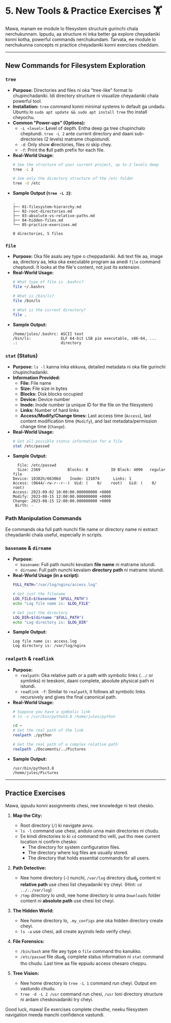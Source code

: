 # 5. New Tools & Practice Exercises 🏋️

Mawa, manam ee module lo filesystem structure gurinchi chala nerchukunnam. Ippudu, aa structure ni inka better ga explore cheyadaniki konni kotha, powerful commands nerchukundam. Tarvata, ee module lo nerchukunna concepts ni practice cheyadaniki konni exercises cheddam.

---

## New Commands for Filesystem Exploration

### **`tree`**

*   **Purpose:** Directories and files ni oka "tree-like" format lo chupinchadaniki. Idi directory structure ni visualize cheyadaniki chala powerful tool.
*   **Installation:** `tree` command konni minimal systems lo default ga undadu. Ubuntu lo `sudo apt update && sudo apt install tree` tho install cheyochu.
*   **Common "Power-ups" (Options):**
    *   `-L <level>`: **L**evel of depth. Entha deep ga tree chupinchalo cheptundi. `tree -L 2` ante current directory and daani sub-directories (2 levels) matrame chupistundi.
    *   `-d`: Only show **d**irectories, files ni skip chey.
    *   `-f`: Print the **f**ull path prefix for each file.
*   **Real-World Usage:**
    ```bash
    # See the structure of your current project, up to 2 levels deep
    tree -L 2

    # See only the directory structure of the /etc folder
    tree -d /etc
    ```
*   **Sample Output (`tree -L 2`):**
    ```text
    .
    ├── 01-filesystem-hierarchy.md
    ├── 02-root-directories.md
    ├── 03-absolute-vs-relative-paths.md
    ├── 04-hidden-files.md
    └── 05-practice-exercises.md

    0 directories, 5 files
    ```

### **`file`**

*   **Purpose:** Oka file asalu aey type o cheppadaniki. Adi text file aa, image aa, directory aa, leka oka executable program aa anedi `file` command cheptundi. It looks at the file's content, not just its extension.
*   **Real-World Usage:**
    ```bash
    # What type of file is .bashrc?
    file ~/.bashrc

    # What is /bin/ls?
    file /bin/ls

    # What is the current directory?
    file .
    ```
*   **Sample Output:**
    ```text
    /home/jules/.bashrc: ASCII text
    /bin/ls:             ELF 64-bit LSB pie executable, x86-64, ...
    .:                   directory
    ```

### **`stat`** (Status)

*   **Purpose:** `ls -l` kanna inka ekkuva, detailed metadata ni oka file gurinchi chupinchadaniki.
*   **Information Provided:**
    *   **File:** File name
    *   **Size:** File size in bytes
    *   **Blocks:** Disk blocks occupied
    *   **Device:** Device number
    *   **Inode:** Inode number (a unique ID for the file on the filesystem)
    *   **Links:** Number of hard links
    *   **Access/Modify/Change times:** Last access time (`Access`), last content modification time (`Modify`), and last metadata/permission change time (`Change`).
*   **Real-World Usage:**
    ```bash
    # Get all possible status information for a file
    stat /etc/passwd
    ```
*   **Sample Output:**
    ```text
      File: /etc/passwd
      Size: 2369            Blocks: 8          IO Block: 4096   regular file
    Device: 10302h/66306d    Inode: 131074      Links: 1
    Access: (0644/-rw-r--r--)  Uid: (    0/    root)   Gid: (    0/    root)
    Access: 2023-09-02 10:00:00.000000000 +0000
    Modify: 2023-08-15 12:00:00.000000000 +0000
    Change: 2023-08-15 12:00:00.000000000 +0000
     Birth: -
    ```

### Path Manipulation Commands

Ee commands oka full path nunchi file name or directory name ni extract cheyadaniki chala useful, especially in scripts.

### **`basename`** & **`dirname`**

*   **Purpose:**
    *   `basename`: Full path nunchi kevalam **file name** ni matrame istundi.
    *   `dirname`: Full path nunchi kevalam **directory path** ni matrame istundi.
*   **Real-World Usage (in a script):**
    ```bash
    FULL_PATH="/var/log/nginx/access.log"

    # Get just the filename
    LOG_FILE=$(basename "$FULL_PATH")
    echo "Log file name is: $LOG_FILE"

    # Get just the directory
    LOG_DIR=$(dirname "$FULL_PATH")
    echo "Log directory is: $LOG_DIR"
    ```
*   **Sample Output:**
    ```text
    Log file name is: access.log
    Log directory is: /var/log/nginx
    ```

### **`realpath`** & **`readlink`**

*   **Purpose:**
    *   `realpath`: Oka relative path or a path with symbolic links (`../` or symlinks) ni teeskoni, daani complete, absolute physical path ni istundi.
    *   `readlink -f`: Similar to `realpath`, it follows all symbolic links recursively and gives the final canonical path.
*   **Real-World Usage:**
    ```bash
    # Suppose you have a symbolic link
    # ln -s /usr/bin/python3.8 /home/jules/python

    cd ~
    # Get the real path of the link
    realpath ./python

    # Get the real path of a complex relative path
    realpath ./Documents/../Pictures
    ```
*   **Sample Output:**
    ```text
    /usr/bin/python3.8
    /home/jules/Pictures
    ```

---

## Practice Exercises

Mawa, ippudu konni assignments chesi, nee knowledge ni test chesko.

1.  **Map the City:**
    *   Root directory (`/`) ki navigate avvu.
    *   `ls -l` command use chesi, andulo unna main directories ni chudu.
    *   Ee kindi directories lo ki `cd` command tho velli, `pwd` tho mee current location ni confirm chesko:
        *   The directory for system configuration files.
        *   The directory where log files are usually stored.
        *   The directory that holds essential commands for all users.

2.  **Path Detective:**
    *   Nee home directory (`~`) nunchi, `/var/log` directory యొక్క content ni **relative path** use chesi list cheyadaniki try cheyi. (Hint: `cd ../../var/log`)
    *   `/tmp` directory lo undi, nee home directory lo unna `Downloads` folder content ni **absolute path** use chesi list cheyi.

3.  **The Hidden World:**
    *   Nee home directory lo, `.my_configs` ane oka hidden directory create cheyi.
    *   `ls -a` use chesi, adi create ayyindo ledo verify cheyi.

4.  **File Forensics:**
    *   `/bin/bash` ane file aey type o `file` command tho kanukko.
    *   `/etc/passwd` file యొక్క complete status information ni `stat` command tho chudu. Last time aa file eppudu access chesaro cheppu.

5.  **Tree Vision:**
    *   Nee home directory lo `tree -L 1` command run cheyi. Output em vastundo chudu.
    *   `tree -d -L 2 /usr` command run chesi, `/usr` loni directory structure ni ardam cheskovadaniki try cheyi.

Good luck, mawa! Ee exercises complete chesthe, neeku filesystem navigation meeda manchi confidence vastundi.
